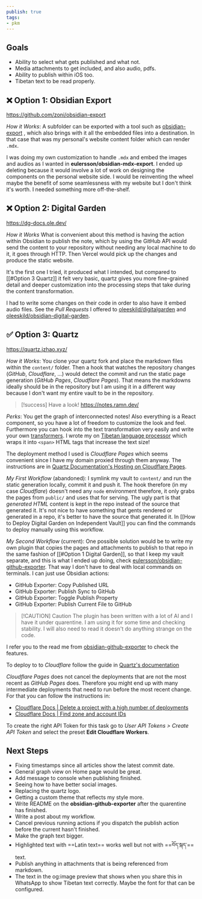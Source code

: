 ```yaml
---
publish: true
tags:
- pkm
---
```

## Goals
- Ability to select what gets published and what not.
- Media attachments to get included, and also audio, pdfs.
- Ability to publish within iOS too.
- Tibetan text to be read properly.

## ❌ Option 1: Obsidian Export
https://github.com/zoni/obsidian-export

*How it Works*: A subfolder can be exported with a tool such as [obsidian-export](https://github.com/zoni/obsidian-export) , which also brings with it all the embedded files into a destination. In that case that was my personal's website content folder which can render `.mdx`.

I was doing my own customization to handle `.mdx` and embed the images and audios as I wanted in **eulersson/obsidian-mdx-export**.  I ended up deleting because it would involve a lot of work on designing the components on the personal website side. I would be reinventing the wheel maybe the benefit of some seamlessness with my website but I don't think it's worth. I needed something more off-the-shelf.

## ❌ Option 2: Digital Garden
https://dg-docs.ole.dev/

*How it Works* What is convenient about this method is having the action within Obsidian to publish the note, which by using the GitHub API would send the content to your repository without needing any local machine to do it, it goes through HTTP. Then Vercel would pick up the changes and produce the static website.

It's the first one I tried, it produced what I intended, but compared to [[#Option 3 Quartz]] it felt very basic, quartz gives you more fine-grained detail and deeper customization into the processing steps that take during the content transformation.

I had to write some changes on their code in order to also have it embed audio files. See the *Pull Requests* I offered to [oleeskild/digitalgarden](https://github.com/oleeskild/digitalgarden/pull/306) and [oleeskild/obsidian-digital-garden](https://github.com/oleeskild/obsidian-digital-garden/pull/674).

## ✅ Option 3: Quartz
https://quartz.jzhao.xyz/

*How it Works*: You clone your quartz fork and place the markdown files within the `content/` folder. Then a hook that watches the repository changes (*GitHub*, *Cloudflare*, ...) would detect the commit and run the static page generation (*GitHub Pages*, *Cloudflare Pages*). That means the markdowns ideally should be in the repository but I am using it in a different way because I don't want my entire vault to be in the repository.

> [!success]
> Have a look! https://notes.ramn.dev/

*Perks*: You get the graph of interconnected notes! Also everything is a React component, so you have a lot of freedom to customize the look and feel. Furthermore you can hook into the text transformation very easily and write your own [transformers](https://quartz.jzhao.xyz/advanced/making-plugins#transformers). I wrote my on [Tibetan language processor](https://github.com/eulersson/notes/blob/main/quartz/plugins/transformers/tibetan.ts) which wraps it into `<span>` HTML tags that increase the text size!

The deployment method I used is *Cloudflare Pages* which seems convenient since I have my domain proxied through them anyway. The instructions are in [Quartz Documentation's Hosting on Cloudflare Pages](https://quartz.jzhao.xyz/hosting#cloudflare-pages).

*My First Workflow* (abandoned): I symlink my vault to `content/` and run the static generation locally, commit it and push it. The hook therefore (in my case *Cloudflare*) doesn't need any `node` environment therefore, it only grabs the pages from `public/` and uses that for serving. The ugly part is that *generated HTML* content is kept in the repo instead of the source that generated it. It's not nice to have something that gents rendered or generated in a repo, it's better to have the source that generated it. In [[How to Deploy Digital Garden on Independent Vault]] you can find the commands to deploy manually using this workflow.

*My Second Workflow* (current):  One possible solution would be to write my own plugin that copies the pages and attachments to publish to that repo in the same fashion of [[#Option 1 Digital Garden]], so that I keep my vault separate, and this is what I ended up doing, check [eulersson/obsidian-github-exporter](https://github.com/eulersson/obsidian-github-exporter). That way I don't have to deal with local commands on terminals. I can just use Obsidian actions:
- GitHub Exporter: Copy Published URL
- GitHub Exporter: Publish Sync to GitHub
- GitHub Exporter: Toggle Publish Property
- GitHub Exporter: Publish Current File to GitHub

> [!CAUTION] Caution
> The plugin has been written with a lot of AI and I have it under quarentine. I am using it for some time and checking stability. I will also need to read it doesn't do anything strange on the code.

I refer you to the read me from [obsidian-github-exporter](https://github.com/eulersson/obsidian-github-exporter) to check the features.

To deploy to to *Cloudflare* follow the guide in [Quartz's documentation](https://quartz.jzhao.xyz/hosting#cloudflare-pages)

*Cloudflare Pages* does not cancel the deployments that are not the most recent as *GitHub Pages* does. Therefore you might end up with many intermediate deployments that need to run before the most recent change. For that you can follow the instructions in:
- [Cloudflare Docs | Delete a project with a high number of deployments](https://developers.cloudflare.com/pages/platform/known-issues/#delete-a-project-with-a-high-number-of-deployments)
- [Cloudflare Docs | Find zone and account IDs](https://developers.cloudflare.com/fundamentals/setup/find-account-and-zone-ids/)

To create the right API Token for this task go to *User API Tokens > Create API Token*  and select the preset **Edit Cloudflare Workers**.

## Next Steps
- Fixing timestamps since all articles show the latest commit date.
- General graph view on Home page would be great.
- Add message to console when publishing finished.
- Seeing how to have better social images.
- Replacing the quartz logo.
- Getting a custom theme that reflects my style more.
- Write README on the **obsidian-github-exporter** after the quarentine has finished.
- Write a post about my workflow.
- Cancel previous running actions if you dispatch the publish action before the current hasn't finished.
- Make the graph text bigger.
- Highlighted text with ==Latin text== works well but not with ==བོད་སྐད་== text.
- Publish anything in attachments that is being referenced from markdown.
- The text in the og:image preview that shows when you share this in WhatsApp to show Tibetan text correctly. Maybe the font for that can be configured.